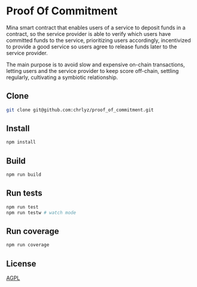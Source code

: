 # Proof Of Commitment

Mina smart contract that enables users of a service to deposit
funds in a contract, so the service provider is able to verify
which users have committed funds to the service, prioritizing
users accordingly, incentivized to provide a good service
so users agree to release funds later to the service provider.

The main purpose is to avoid slow and expensive on-chain transactions,
letting users and the service provider to keep score off-chain, settling
regularly, cultivating a symbiotic relationship.

## Clone

```sh
git clone git@github.com:chrlyz/proof_of_commitment.git
```

## Install

```sh
npm install
```

## Build

```sh
npm run build
```

## Run tests

```sh
npm run test
npm run testw # watch mode
```

## Run coverage

```sh
npm run coverage
```

## License

[AGPL](LICENSE)